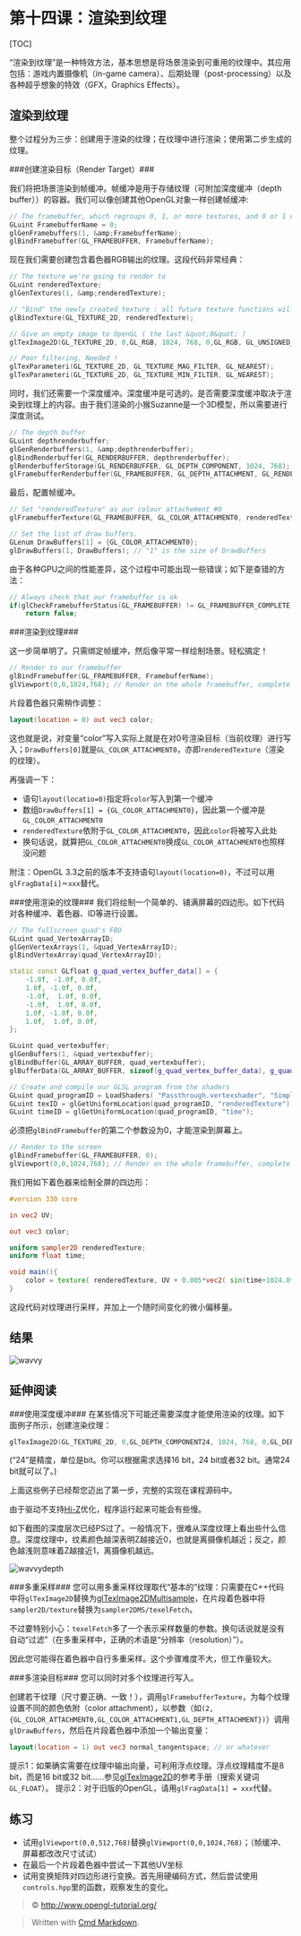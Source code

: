 第十四课：渲染到纹理
===
[TOC]

“渲染到纹理”是一种特效方法，基本思想是将场景渲染到可重用的纹理中。其应用包括：游戏内置摄像机（in-game camera）、后期处理（post-processing）以及各种超乎想象的特效（GFX，Graphics Effects）。

渲染到纹理
---
整个过程分为三步：创建用于渲染的纹理；在纹理中进行渲染；使用第二步生成的纹理。

###创建渲染目标（Render Target）###

我们将把场景渲染到帧缓冲。帧缓冲是用于存储纹理（可附加深度缓冲（depth buffer））的容器。我们可以像创建其他OpenGL对象一样创建帧缓冲:
```cpp
// The framebuffer, which regroups 0, 1, or more textures, and 0 or 1 depth buffer.
GLuint FramebufferName = 0;
glGenFramebuffers(1, &amp;FramebufferName);
glBindFramebuffer(GL_FRAMEBUFFER, FramebufferName);
```
现在我们需要创建包含着色器RGB输出的纹理。这段代码非常经典：
```cpp
// The texture we're going to render to
GLuint renderedTexture;
glGenTextures(1, &amp;renderedTexture);

// "Bind" the newly created texture : all future texture functions will modify this texture
glBindTexture(GL_TEXTURE_2D, renderedTexture);

// Give an empty image to OpenGL ( the last &quot;0&quot; )
glTexImage2D(GL_TEXTURE_2D, 0,GL_RGB, 1024, 768, 0,GL_RGB, GL_UNSIGNED_BYTE, 0);

// Poor filtering. Needed !
glTexParameteri(GL_TEXTURE_2D, GL_TEXTURE_MAG_FILTER, GL_NEAREST);
glTexParameteri(GL_TEXTURE_2D, GL_TEXTURE_MIN_FILTER, GL_NEAREST);
```
同时，我们还需要一个深度缓冲。深度缓冲是可选的。是否需要深度缓冲取决于渲染到纹理上的内容。由于我们渲染的小猴Suzanne是一个3D模型，所以需要进行深度测试。
```cpp
// The depth buffer
GLuint depthrenderbuffer;
glGenRenderbuffers(1, &amp;depthrenderbuffer);
glBindRenderbuffer(GL_RENDERBUFFER, depthrenderbuffer);
glRenderbufferStorage(GL_RENDERBUFFER, GL_DEPTH_COMPONENT, 1024, 768);
glFramebufferRenderbuffer(GL_FRAMEBUFFER, GL_DEPTH_ATTACHMENT, GL_RENDERBUFFER, depthrenderbuffer);
```
最后，配置帧缓冲。
```cpp
// Set "renderedTexture" as our colour attachement #0
glFramebufferTexture(GL_FRAMEBUFFER, GL_COLOR_ATTACHMENT0, renderedTexture, 0);

// Set the list of draw buffers.
GLenum DrawBuffers[1] = {GL_COLOR_ATTACHMENT0};
glDrawBuffers(1, DrawBuffers); // "1" is the size of DrawBuffers
```
由于各种GPU之间的性能差异，这个过程中可能出现一些错误；如下是查错的方法：
```cpp
// Always check that our framebuffer is ok
if(glCheckFramebufferStatus(GL_FRAMEBUFFER) != GL_FRAMEBUFFER_COMPLETE)
    return false;
```
###渲染到纹理###

这一步简单明了。只需绑定帧缓冲，然后像平常一样绘制场景。轻松搞定！
```cpp
// Render to our framebuffer
glBindFramebuffer(GL_FRAMEBUFFER, FramebufferName);
glViewport(0,0,1024,768); // Render on the whole framebuffer, complete from the lower left corner to the upper right
```
片段着色器只需稍作调整：
```glsl
layout(location = 0) out vec3 color;
```
这也就是说，对变量“color”写入实际上就是在对0号渲染目标（当前纹理）进行写入；`DrawBuffers[0]`就是`GL_COLOR_ATTACHMENT0`，亦即`renderedTexture`（渲染的纹理）。

再强调一下：

+ 语句`layout(locatio=0)`指定将`color`写入到第一个缓冲
+ 数组`DrawBuffers[1] = {GL_COLOR_ATTACHMENT0}`，因此第一个缓冲是`GL_COLOR_ATTACHMENT0`
+ `renderedTexture`依附于`GL_COLOR_ATTACHMENT0`，因此`color`将被写入此处
+ 换句话说，就算把`GL_COLOR_ATTACHMENT0`换成`GL_COLOR_ATTACHMENT0`也照样没问题

附注：OpenGL 3.3之前的版本不支持语句`layout(location=0)`，不过可以用`glFragData[i]＝xxx`替代。

###使用渲染的纹理###
我们将绘制一个简单的、铺满屏幕的四边形。如下代码对各种缓冲、着色器、ID等进行设置。
```cpp
// The fullscreen quad's FBO
GLuint quad_VertexArrayID;
glGenVertexArrays(1, &quad_VertexArrayID);
glBindVertexArray(quad_VertexArrayID);

static const GLfloat g_quad_vertex_buffer_data[] = {
    -1.0f, -1.0f, 0.0f,
    1.0f, -1.0f, 0.0f,
    -1.0f,  1.0f, 0.0f,
    -1.0f,  1.0f, 0.0f,
    1.0f, -1.0f, 0.0f,
    1.0f,  1.0f, 0.0f,
};

GLuint quad_vertexbuffer;
glGenBuffers(1, &quad_vertexbuffer);
glBindBuffer(GL_ARRAY_BUFFER, quad_vertexbuffer);
glBufferData(GL_ARRAY_BUFFER, sizeof(g_quad_vertex_buffer_data), g_quad_vertex_buffer_data, GL_STATIC_DRAW);

// Create and compile our GLSL program from the shaders
GLuint quad_programID = LoadShaders( "Passthrough.vertexshader", "SimpleTexture.fragmentshader" );
GLuint texID = glGetUniformLocation(quad_programID, "renderedTexture");
GLuint timeID = glGetUniformLocation(quad_programID, "time");
```
必须把`glBindFramebuffer`的第二个参数设为0，才能渲染到屏幕上。
```cpp
// Render to the screen
glBindFramebuffer(GL_FRAMEBUFFER, 0);
glViewport(0,0,1024,768); // Render on the whole framebuffer, complete from the lower left corner to the upper right
```
我们用如下着色器来绘制全屏的四边形：
```glsl
#version 330 core

in vec2 UV;

out vec3 color;

uniform sampler2D renderedTexture;
uniform float time;

void main(){
    color = texture( renderedTexture, UV + 0.005*vec2( sin(time+1024.0*UV.x),cos(time+768.0*UV.y)) ).xyz;
}
``` 

这段代码对纹理进行采样，并加上一个随时间变化的微小偏移量。

结果
---
![wavvy](http://www.opengl-tutorial.org/assets/images/tuto-14-render-to-texture/wavvy.png)

延伸阅读
---
###使用深度缓冲###
在某些情况下可能还需要深度才能使用渲染的纹理。如下面例子所示，创建渲染纹理：
```cpp
glTexImage2D(GL_TEXTURE_2D, 0,GL_DEPTH_COMPONENT24, 1024, 768, 0,GL_DEPTH_COMPONENT, GL_FLOAT, 0);
```
(“24”是精度，单位是bit。你可以根据需求选择16 bit，24 bit或者32 bit。通常24 bit就可以了。)

上面这些例子已经帮您迈出了第一步，完整的实现在课程源码中。

由于驱动不支持[Hi-Z](http://developer.amd.com/media/gpu_assets/Depth_in-depth.pdf)优化，程序运行起来可能会有些慢。

如下截图的深度层次已经PS过了。一般情况下，很难从深度纹理上看出些什么信息。深度纹理中，纹素颜色越深表明Z越接近0，也就是离摄像机越近；反之，颜色越浅则意味着Z越接近1，离摄像机越远。

![wavvydepth](http://www.opengl-tutorial.org/assets/images/tuto-14-render-to-texture/wavvydepth.png)

###多重采样###
您可以用多重采样纹理取代“基本的”纹理：只需要在C++代码中将`glTexImage2D`替换为[glTexImage2DMultisample](http://www.opengl.org/sdk/docs/man3/xhtml/glTexImage2DMultisample.xml)，在片段着色器中将`sampler2D/texture`替换为`sampler2DMS/texelFetch`。 

不过要特别小心：`texelFetch`多了一个表示采样数量的参数。换句话说就是没有自动“过滤”（在多重采样中，正确的术语是“分辨率（resolution）”）。

因此您可能得在着色器中自行多重采样。这个步骤难度不大，但工作量较大。

###多渲染目标###
您可以同时对多个纹理进行写入。

创建若干纹理（尺寸要正确、一致！），调用`glFramebufferTexture`，为每个纹理设置不同的颜色依附（color attachment），以参数（如`(2,{GL_COLOR_ATTACHMENT0,GL_COLOR_ATTACHMENT1,GL_DEPTH_ATTACHMENT})`）调用`glDrawBuffers`，然后在片段着色器中添加一个输出变量：
```glsl
layout(location = 1) out vec3 normal_tangentspace; // or whatever
```
提示1：如果确实需要在纹理中输出向量，可利用浮点纹理。浮点纹理精度不是8 bit，而是16 bit或32 bit……参见[glTexImage2D](http://www.opengl.org/sdk/docs/man/xhtml/glTexImage2D.xml)的参考手册（搜索关键词`GL_FLOAT`）。
提示2：对于旧版的OpenGL，请用`glFragData[1] = xxx`代替。

练习
---
- 试用`glViewport(0,0,512,768)`替换`glViewport(0,0,1024,768)`；（帧缓冲、屏幕都改改尺寸试试）
- 在最后一个片段着色器中尝试一下其他UV坐标
- 试用变换矩阵对四边形进行变换。首先用硬编码方式，然后尝试使用`controls.hpp`里的函数，观察发生的变化。

> &copy; http://www.opengl-tutorial.org/

> Written with [Cmd Markdown](https://zybuluo.com).